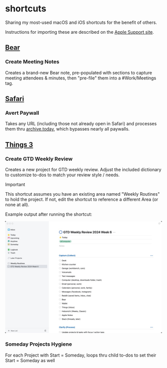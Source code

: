 # shortcuts

Sharing my most-used macOS and iOS shortcuts for the benefit of others.

Instructions for importing these are described on the [Apple Support site](https://support.apple.com/en-gb/guide/shortcuts-mac/apd02bffbaac/mac).

## [Bear](bear)

### Create Meeting Notes ###

Creates a brand-new Bear note, pre-populated with sections to capture meeting attendees & minutes, then "pre-file" them into a #Work/Meetings tag.

## [Safari](safari)

### Avert Paywall ###

Takes any URL (including those not already open in Safari) and processes them thru [archive.today](https://archive.today), which bypasses nearly all paywalls.

## [Things 3](things_3)

### Create GTD Weekly Review

Creates a new project for GTD weekly review. Adjust the included dictionary to customize to-dos to match your review style / needs.

> [!IMPORTANT]
> This shortcut assumes you have an existing area named "Weekly Routines" to hold the project.  If not, edit the shortcut to reference a different Area (or none at all).

Example output after running the shortcut:

![Screenshot of Create GTD Weekly Review results](things_3/Create%20GTD%20Weekly%20Review%20Results.jpg)

### Someday Projects Hygiene

For each Project with Start = Someday, loops thru child to-dos to set their Start = Someday as well
